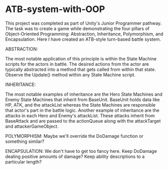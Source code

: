 # ATB-system-with-OOP

This project was completed as part of Unity's Junior Programmer pathway. The task was to create a game while demonstrating the four pillars of Object-Oriented Programming: Abstraction, Inheritance, Polymorphism, and Encapsulation. Here I have created an ATB-style turn-based battle system.

ABSTRACTION:

The most notable application of this principle is within the State Machine scripts for the actors in battle. The desired actions from the actor are typically abstracted into a method that gets called from within that state. Observe the Update() method within any State Machine script.

INHERITANCE:

The most notable examples of inheritance are the Hero State Machines and Enemy State Machines that inherit from BaseUnit. BaseUnit holds data like HP, ATK, and the attackList whereas the State Machines are responsible that actor's part in the battle logic.
Another example of inheritance are the attacks in each Hero and Enemy's attackList. These attacks inherit from BaseAttack and are passed to the actionQueue along with the attackTarget and attackerGameObject.

POLYMORPHISM:
Maybe we'll override the DoDamage function or something similar?

ENCAPSULATION:
We don't have to get too fancy here. Keep DoDamage dealing positive amounts of damage? Keep ability descriptions to a particular length?
